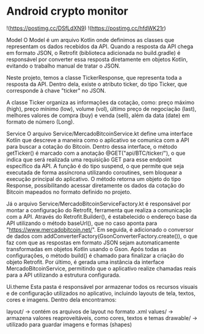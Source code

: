 # Android crypto monitor

!(https://postimg.cc/DSfLdXN9)
!(https://postimg.cc/hfdWK21r)

Model 
O Model é um arquivo Kotlin onde definimos as classes que representam os dados recebidos da API. Quando a resposta da API chega em formato JSON, o Retrofit (biblioteca adicionada no build.gradle) é responsável por converter essa resposta diretamente em objetos Kotlin, evitando o trabalho manual de tratar o JSON.

Neste projeto, temos a classe TickerResponse, que representa toda a resposta da API. Dentro dela, existe o atributo ticker, do tipo Ticker, que corresponde à chave "ticker" no JSON.

A classe Ticker organiza as informações da cotação, como: preço máximo (high), preço mínimo (low), volume (vol), último preço de negociação (last), melhores valores de compra (buy) e venda (sell), além da data (date) em formato de número (Long).

Service
O arquivo Service/MercadoBitcoinService.kt define uma interface Kotlin que descreve a maneira como o aplicativo se comunica com a API para buscar a cotação do Bitcoin. Dentro dessa interface, o método getTicker() é marcado com a anotação @GET("api/BTC/ticker/"), o que indica que será realizada uma requisição GET para esse endpoint específico da API. A função é do tipo suspend, o que permite que seja executada de forma assíncrona utilizando coroutines, sem bloquear a execução principal do aplicativo. O método retorna um objeto do tipo Response<TickerResponse>, possibilitando acessar diretamente os dados da cotação do Bitcoin mapeados no formato definido no projeto.

Já o arquivo Service/MercadoBitcoinServiceFactory.kt é responsável por montar a configuração do Retrofit, ferramenta que realiza a comunicação com a API. Através do Retrofit.Builder(), é estabelecido o endereço base da API utilizando o método baseUrl(), que no caso aponta para "https://www.mercadobitcoin.net/". Em seguida, é adicionado o conversor de dados com addConverterFactory(GsonConverterFactory.create()), o que faz com que as respostas em formato JSON sejam automaticamente transformadas em objetos Kotlin usando o Gson. Após todas as configurações, o método build() é chamado para finalizar a criação do objeto Retrofit. Por último, é gerada uma instância da interface MercadoBitcoinService, permitindo que o aplicativo realize chamadas reais para a API utilizando a estrutura configurada.

Ui.theme
Esta pasta é responsável por armazenar todos os recursos visuais e de configuração utilizados no aplicativo, incluindo layouts de tela, textos, cores e imagens. Dentro dela encontramos:

layout/ -> contém os arquivos de layout no formato .xml
values/ -> armazena valores reaproveitáveis, como cores, textos e temas
drawable/ -> utilizado para guardar imagens e formas (shapes)


